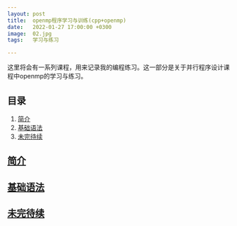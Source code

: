 ```yaml
---
layout: post  
title:  openmp程序学习与训练(cpp+openmp)
date:   2022-01-27 17:00:00 +0300
image:  02.jpg
tags:   学习与练习

---
```


这里将会有一系列课程，用来记录我的编程练习。这一部分是关于并行程序设计课程中openmp的学习与练习。
## 目录
1. [简介](#简介)
2. [基础语法](#基础语法)
3. [未完待续](#未完待续)

## [简介](#目录)

## [基础语法](#目录)

## [未完待续](#目录)